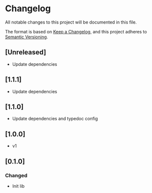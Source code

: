 # Changelog

All notable changes to this project will be documented in this file.

The format is based on [Keep a Changelog](https://keepachangelog.com/en/1.0.0/),
and this project adheres to [Semantic Versioning](https://semver.org/spec/v2.0.0.html).

## [Unreleased]

-   Update dependencies

## [1.1.1]

-   Update dependencies

## [1.1.0]

-   Update dependencies and typedoc config

## [1.0.0]

-   v1

## [0.1.0]

### Changed

-   Init lib
